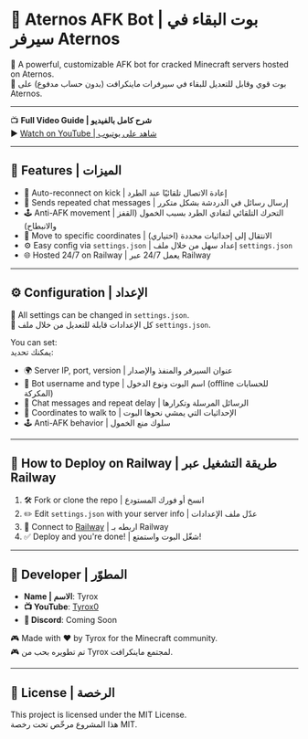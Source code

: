 
# 🤖 Aternos AFK Bot | بوت البقاء في سيرفر Aternos

🚀 A powerful, customizable AFK bot for cracked Minecraft servers hosted on Aternos.  
🚀 بوت قوي وقابل للتعديل للبقاء في سيرفرات ماينكرافت (بدون حساب مدفوع) على Aternos.

---

📺 **Full Video Guide | شرح كامل بالفيديو**  
▶️ [Watch on YouTube | شاهد على يوتيوب](https://youtu.be/dsU5xQIYtK8)

---

## 📌 Features | الميزات

- 🔁 Auto-reconnect on kick | إعادة الاتصال تلقائيًا عند الطرد
- 💬 Sends repeated chat messages | إرسال رسائل في الدردشة بشكل متكرر
- 🕹️ Anti-AFK movement | التحرك التلقائي لتفادي الطرد بسبب الخمول (القفز والانبطاح)
- 🧭 Move to specific coordinates | الانتقال إلى إحداثيات محددة (اختياري)
- ⚙️ Easy config via `settings.json` | إعداد سهل من خلال ملف `settings.json`
- 🌐 Hosted 24/7 on Railway | يعمل 24/7 عبر Railway

---

## ⚙️ Configuration | الإعداد

📝 All settings can be changed in `settings.json`.  
📝 كل الإعدادات قابلة للتعديل من خلال ملف `settings.json`.

You can set:  
يمكنك تحديد:

- 🌍 Server IP, port, version | عنوان السيرفر والمنفذ والإصدار
- 👤 Bot username and type | اسم البوت ونوع الدخول (offline للحسابات المكركة)
- 💬 Chat messages and repeat delay | الرسائل المرسلة وتكرارها
- 🧭 Coordinates to walk to | الإحداثيات التي يمشي نحوها البوت
- 🕹️ Anti-AFK behavior | سلوك منع الخمول

---

## 🚀 How to Deploy on Railway | طريقة التشغيل عبر Railway

1. 🛠️ Fork or clone the repo | انسخ أو فورك المستودع
2. ✏️ Edit `settings.json` with your server info | عدّل ملف الإعدادات
3. 🔗 Connect to [Railway](https://railway.app) | اربطه بـ Railway
4. ✅ Deploy and you're done! | شغّل البوت واستمتع!

---

## 👤 Developer | المطوّر

- **Name | الاسم**: Tyrox
- **📺 YouTube**: [Tyrox0](https://www.youtube.com/@Tyrox0)
- **💬 Discord**: Coming Soon

🎮 Made with ❤️ by Tyrox for the Minecraft community.  
🎮 تم تطويره بحب من Tyrox لمجتمع ماينكرافت.

---

## 📜 License | الرخصة

This project is licensed under the MIT License.  
هذا المشروع مرخّص تحت رخصة MIT.
